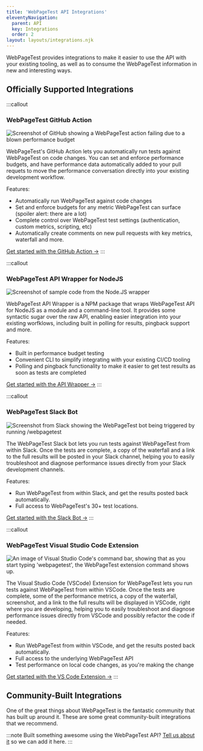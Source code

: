 ```yaml
---
title: 'WebPageTest API Integrations'
eleventyNavigation:
  parent: API 
  key: Integrations 
  order: 2
layout: layouts/integrations.njk
---
```

WebPageTest provides integrations to make it easier to use the API with your existing tooling, as well as to consume the WebPageTest information in new and interesting ways.

## Officially Supported Integrations

:::callout
### WebPageTest GitHub Action
<img src="/img/integrations-github-action.png" alt="Screenshot of GitHub showing a WebPageTest action failing due to a blown performance budget">

WebPageTest's GitHub Action lets you automatically run tests against WebPageTest on code changes. You can set and enforce performance budgets, and have performance data automatically added to your pull requets to move the performance conversation directly into your existing development workflow.

Features:

- Automatically run WebPageTest against code changes
- Set and enforce budgets for any metric WebPageTest can surface (spoiler alert: there are a lot)
- Complete control over WebPageTest test settings (authentication, custom metrics, scripting, etc)
- Automatically create comments on new pull requests with key metrics, waterfall and more.

<a class="btn" href="https://github.com/WPO-Foundation/webpagetest-github-action">Get started with the GitHub Action →</a>
:::

:::callout
### WebPageTest API Wrapper for NodeJS
<img src="/img/integration-api-wrapper.png" alt="Screenshot of sample code from the Node.JS wrapper">

WebPageTest API Wrapper is a NPM package that wraps WebPageTest API for NodeJS as a module and a command-line tool. It provides some syntactic sugar over the raw API, enabling easier integration into your existing worfklows, including built in polling for results, pingback support and more.

Features:

- Built in performance budget testing
- Convenient CLI to simplify integrating with your existing CI/CD tooling
- Polling and pingback functionality to make it easier to get test results as soon as tests are completed

<a class="btn" href="https://github.com/webpagetest/webpagetest-api">Get started with the API Wrapper →</a>
:::

:::callout
### WebPageTest Slack Bot
<img src="/img/api-slack-bot.png" alt="Screenshot from Slack showing the WebPageTest bot being triggered by running /webpagetest">

The WebPageTest Slack bot lets you run tests against WebPageTest from within Slack. Once the tests are complete, a copy of the waterfall and a link to the full results will be posted in your Slack channel, helping you to easily troubleshoot and diagnose performance issues directly from your Slack development channels.

Features:

- Run WebPageTest from within Slack, and get the results posted back automatically.
- Full access to WebPageTest's 30+ test locations.

<a class="btn" href="https://github.com/WebPageTest/webpagetest-slack">Get started with the Slack Bot →</a>
:::

:::callout
### WebPageTest Visual Studio Code Extension
<img src="/img/api-vscode.png" alt="An image of Visual Studio Code's command bar, showing that as you start typing 'webpagetest', the WebPageTest extension command shows up.">

The Visual Studio Code (VSCode) Extension for WebPageTest lets you run tests against WebPageTest from within VSCode. Once the tests are complete, some of the performance metrics, a copy of the waterfall, screenshot, and a link to the full results will be displayed in VSCode, right where you are developing, helping you to easily troubleshoot and diagnose performance issues directly from VSCode and possibly refactor the code if needed.

Features:

- Run WebPageTest from within VSCode, and get the results posted back automatically.
- Full access to the underlying WebPageTest API
- Test performance on local code changes, as you're making the change

<a class="btn" href="https://marketplace.visualstudio.com/items?itemName=WebPageTest.wpt-vscode-extension">Get started with the VS Code Extension →</a>
:::

## Community-Built Integrations
One of the great things about WebPageTest is the fantastic community that has built up around it. These are some great community-built integrations that we recommend. 

:::note
Built something awesome using the WebPageTest API? [Tell us about it](https://github.com/WPO-Foundation/webpagetest-docs/issues/new?assignees=&labels=integration&template=new-community-integration.md&title=%5BINTEGRATION%5D) so we can add it here.
:::